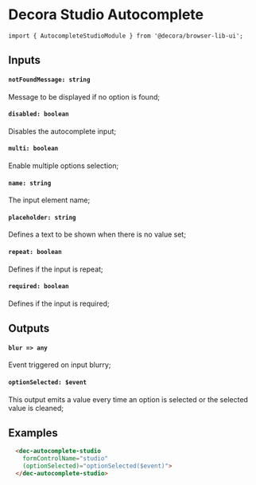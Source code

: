 # Decora Studio Autocomplete

`import { AutocompleteStudioModule } from '@decora/browser-lib-ui';`

## Inputs

#### `notFoundMessage: string`
Message to be displayed if no option is found;

#### `disabled: boolean`
Disables the autocomplete input;

#### `multi: boolean`
Enable multiple options selection;

#### `name: string`
The input element name;

#### `placeholder: string`
Defines a text to be shown when there is no value set;

#### `repeat: boolean`
Defines if the input is repeat;

#### `required: boolean`
Defines if the input is required;

## Outputs

#### `blur => any`
Event triggered on input blurry;

#### `optionSelected: $event`
This output emits a value every time an option is selected or the selected value is cleaned;

## Examples

```html
  <dec-autocomplete-studio
    formControlName="studio"
    (optionSelected)="optionSelected($event)">
  </dec-autocomplete-studio>
```
